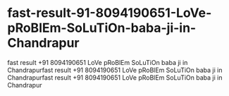 # fast-result-91-8094190651-LoVe-pRoBlEm-SoLuTiOn-baba-ji-in-Chandrapur
fast result +91 8094190651 LoVe pRoBlEm SoLuTiOn baba ji in Chandrapurfast result +91 8094190651 LoVe pRoBlEm SoLuTiOn baba ji in Chandrapurfast result +91 8094190651 LoVe pRoBlEm SoLuTiOn baba ji in Chandrapur
